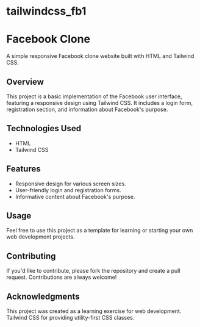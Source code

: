 # tailwindcss_fb1
# Facebook Clone

A simple responsive Facebook clone website built with HTML and Tailwind CSS.

## Overview

This project is a basic implementation of the Facebook user interface, featuring a responsive design using Tailwind CSS. It includes a login form, registration section, and information about Facebook's purpose.

## Technologies Used

- HTML
- Tailwind CSS

## Features

- Responsive design for various screen sizes.
- User-friendly login and registration forms.
- Informative content about Facebook's purpose.

## Usage
Feel free to use this project as a template for learning or starting your own web development projects.

## Contributing
If you'd like to contribute, please fork the repository and create a pull request. Contributions are always welcome!

## Acknowledgments
This project was created as a learning exercise for web development.
Tailwind CSS for providing utility-first CSS classes.
